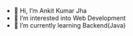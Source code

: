 - 👋 Hi, I’m Ankit Kumar Jha
- 👀 I’m interested into Web Development
- 🌱 I’m currently learning Backend(Java)
<!---
- 💞️ I’m looking to collaborate on ...
- 📫 How to reach me ...

AnkitKumarJha/AnkitKumarJha is a ✨ special ✨ repository because its `README.md` (this file) appears on your GitHub profile.
You can click the Preview link to take a look at your changes.
--->
